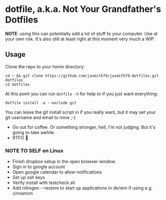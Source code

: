 # dotfile, a.k.a. Not Your Grandfather's Dotfiles

**NOTE**: using this can potentially add a lot of stuff to your computer. Use at your own risk. It's also still at least right at this moment very much a WIP.

## Usage

Clone the repo to your home directory:

```shell
cd ~ && git clone https://github.com/jasmith79/jasmith79-dotfiles.git dotfiles
cd dotfiles
```

At this point you can run `dotfile -h` for help or if you just want everything:

```shell
dotfile install -a --exclude git
```

You can leave the git install script in if you really want, but it may set your git username and email to mine ;-)

* Go out for coffee. Or something stronger, hell, I'm not judging. But it's going to take awhile.
* RTFO 🤘

### NOTE TO SELF on Linux

* Finish dropbox setup in the open browser window.
* Sign in to google account
* Open google calendar to allow notifications
* Set up ssh keys
* Verify install with testcheck.sh
* Add nitrogen --restore to start up applications in de/wm if using e.g. cinnamon
